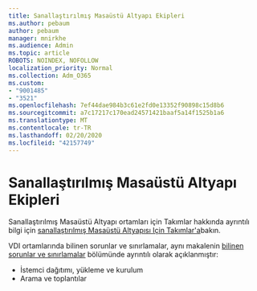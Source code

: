 ```yaml
---
title: Sanallaştırılmış Masaüstü Altyapı Ekipleri
ms.author: pebaum
author: pebaum
manager: mnirkhe
ms.audience: Admin
ms.topic: article
ROBOTS: NOINDEX, NOFOLLOW
localization_priority: Normal
ms.collection: Adm_O365
ms.custom:
- "9001485"
- "3521"
ms.openlocfilehash: 7ef44dae984b3c61e2fd0e13352f90898c15d8b6
ms.sourcegitcommit: a7c17217c170ead24571421baaf5a14f1525b1a6
ms.translationtype: MT
ms.contentlocale: tr-TR
ms.lasthandoff: 02/20/2020
ms.locfileid: "42157749"
---
```

# <a name="teams-for-virtualized-desktop-infrastructure"></a>Sanallaştırılmış Masaüstü Altyapı Ekipleri

Sanallaştırılmış Masaüstü Altyapı ortamları için Takımlar hakkında ayrıntılı bilgi için [sanallaştırılmış Masaüstü Altyapısı Için Takımlar'a](https://docs.microsoft.com/en-us/microsoftteams/teams-for-vdi)bakın.

VDI ortamlarında bilinen sorunlar ve sınırlamalar, aynı makalenin [bilinen sorunlar ve sınırlamalar](https://docs.microsoft.com/en-us/microsoftteams/teams-for-vdi#known-issues-and-limitations) bölümünde ayrıntılı olarak açıklanmıştır:
 - İstemci dağıtımı, yükleme ve kurulum
 - Arama ve toplantılar